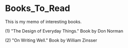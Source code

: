 # Books_To_Read
This is my memo of interesting books.

(1) "The Design of Everyday Things." Book by Don Norman

(2) "On Writing Well." Book by William Zinsser
